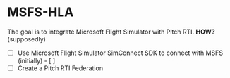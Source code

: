 # MSFS-HLA
The goal is to integrate Microsoft Flight Simulator with Pitch RTI.
**HOW?** (supposedly)
- [ ] Use Microsoft Flight Simulator SimConnect SDK to connect with MSFS (initially)
         - [ ] 
- [ ] Create a Pitch RTI Federation
